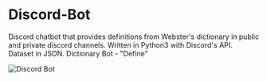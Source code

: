 # Discord-Bot
Discord chatbot that provides definitions from Webster's dictionary in public and private discord channels. Written in Python3 with Discord's API. Dataset in JSON. Dictionary Bot - "Define"


 


![Discord Bot](https://github.com/WillCaton2350/Discord-Bot/assets/54005049/fd291926-4891-4376-8e0a-2cea9eb06ca2)
